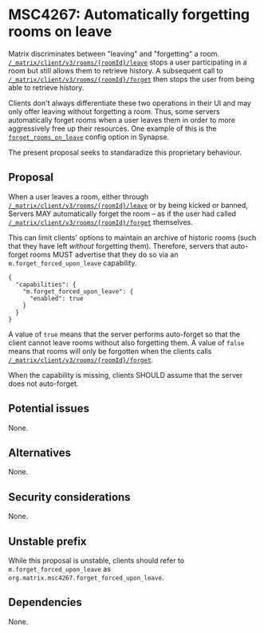 # MSC4267: Automatically forgetting rooms on leave

Matrix discriminates between "leaving" and "forgetting" a room.
[`/_matrix/client/v3/rooms/{roomId}/leave`] stops a user participating in a room
but still allows them to retrieve history. A subsequent call to
[`/_matrix/client/v3/rooms/{roomId}/forget`] then stops the user from being able
to retrieve history.

Clients don't always differentiate these two operations in their UI and may only
offer leaving without forgetting a room. Thus, some servers automatically forget
rooms when a user leaves them in order to more aggressively free up their
resources. One example of this is the [`forget_rooms_on_leave`] config option in
Synapse.

The present proposal seeks to standaradize this proprietary behaviour.

## Proposal

When a user leaves a room, either through
[`/_matrix/client/v3/rooms/{roomId}/leave`] or by being kicked or banned,
Servers MAY automatically forget the room – as if the user had called
[`/_matrix/client/v3/rooms/{roomId}/forget`] themselves.

This can limit clients' options to maintain an archive of historic rooms (such
that they have left *without* forgetting them). Therefore, servers that
auto-forget rooms MUST advertise that they do so via an `m.forget_forced_upon_leave`
capability.

``` json5
{
  "capabilities": {
    "m.forget_forced_upon_leave": {
      "enabled": true
    }
  }
}
```

A value of `true` means that the server performs auto-forget so that the client
cannot leave rooms without also forgetting them. A value of `false` means that
rooms will only be forgotten when the clients calls
[`/_matrix/client/v3/rooms/{roomId}/forget`].

When the capability is missing, clients SHOULD assume that the server does not
auto-forget.

## Potential issues

None.

## Alternatives

None.

## Security considerations

None.

## Unstable prefix

While this proposal is unstable, clients should refer to
`m.forget_forced_upon_leave` as `org.matrix.msc4267.forget_forced_upon_leave`.

## Dependencies

None.

  [`/_matrix/client/v3/rooms/{roomId}/leave`]: https://spec.matrix.org/v1.13/client-server-api/#post_matrixclientv3roomsroomidleave
  [`/_matrix/client/v3/rooms/{roomId}/forget`]: https://spec.matrix.org/v1.13/client-server-api/#post_matrixclientv3roomsroomidforget
  [`forget_rooms_on_leave`]: https://github.com/element-hq/synapse/blob/12dc6b102f071eb2eb84f2cff4cf92903276ffbb/synapse/config/room.py#L88
